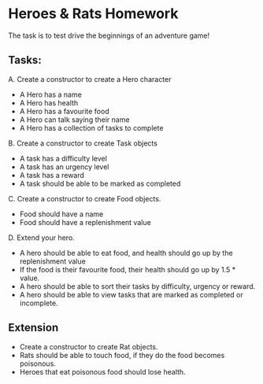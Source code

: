 # Heroes & Rats Homework

The task is to test drive the beginnings of an adventure game!

## Tasks:

A.
Create a constructor to create a Hero character

- A Hero has a name
- A Hero has health
- A Hero has a favourite food
- A Hero can talk saying their name
- A Hero has a collection of tasks to complete

B. Create a constructor to create Task objects

- A task has a difficulty level
- A task has an urgency level
- A task has a reward
- A task should be able to be marked as completed

C. Create a constructor to create Food objects.

- Food should have a name
- Food should have a replenishment value

D. Extend your hero.

- A hero should be able to eat food, and health should go up by the replenishment value
- If the food is their favourite food, their health should go up by 1.5 * value.
- A hero should be able to sort their tasks by difficulty, urgency or reward.
- A hero should be able to view tasks that are marked as completed or incomplete.

## Extension
- Create a constructor to create Rat objects.
- Rats should be able to touch food,  if they do the food becomes poisonous.
- Heroes that eat poisonous food should lose health.
